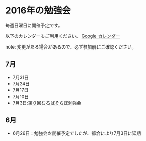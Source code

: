 # 2016年の勉強会
毎週日曜日に開催予定です。

以下のカレンダーもご利用ください。
[Google カレンダー](https://calendar.google.com/calendar/embed?src=7egkhmisj8a9greidbui7un3ng%40group.calendar.google.com&ctz=Asia/Tokyo)

note: 変更がある場合があるので、必ず参加前にご確認ください。

## 7月
- 7月31日
- 7月24日
- 7月17日
- 7月10日
- 7月3日:[第０回むろぱそらぼ勉強会](2016-07-03.md)

## 6月
- 6月26日：勉強会を開催予定でしたが、都合により7月3日に延期
